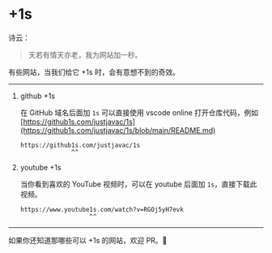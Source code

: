 # +1s

诗云：

> 天若有情天亦老，我为网站加一秒。

有些网站，当我们给它 +1s 时，会有意想不到的奇效。

-------------

1. github +1s

    在 GitHub 域名后面加 `1s` 可以直接使用 vscode online 打开仓库代码，例如 [https://github1s.com/justjavac/1s](https://github1s.com/justjavac/1s/blob/main/README.md)

    ```
    https://github1s.com/justjavac/1s
                  ^^              
    ```

1. youtube +1s

    当你看到喜欢的 YouTube 视频时，可以在 youtube 后面加 `1s`，直接下载此视频。

    ```
    https://www.youtube1s.com/watch?v=RGOj5yH7evk
                       ^^      
    ```

----------

如果你还知道那哪些可以 +1s 的网站，欢迎 PR。👏
